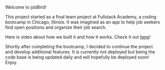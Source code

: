 <p>Welcome to jobBird! 
<p>This project started as a final team project at Fullstack Academy, a coding bootcamp in Chicago, Illinois. It was imagined as an app to help job seekers find open positions and organize their job search.
<p>Here is video about how we built it and how it works. Check it out <a href="https://www.youtube.com/watch?v=eEfZEib1sbs&list=PLx0iOsdUOUmnbnnwuUalNmjYp3Ol5CsiA">here</a>! 
<p> Shortly after completing the bootcamp, I decided to continue the project and develop additional features. It is currently not deployed but being the code base is being updated daily and will hopefully be deployed soon! Enjoy. 
